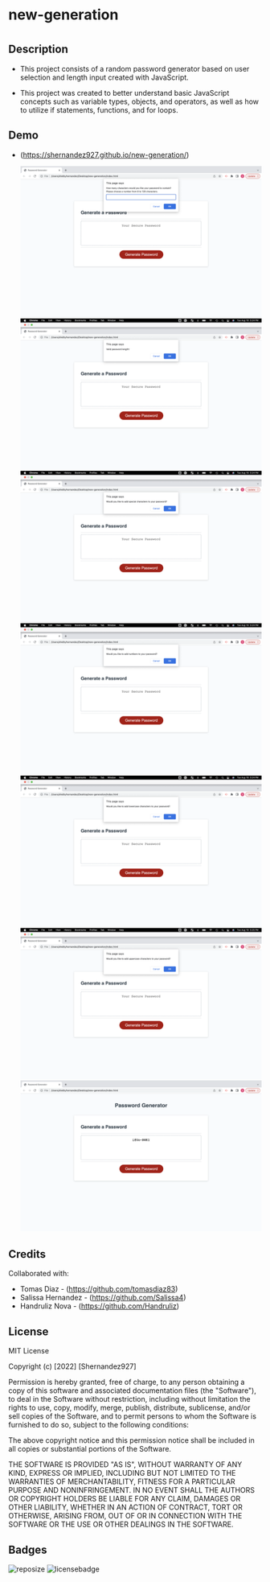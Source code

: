 # new-generation
# <new-generation>

## Description

- This project consists of a random password generator based on user selection and length input created with JavaScript.

- This project was created to better understand basic JavaScript concepts such as variable types, objects, and operators, as well as how to utilize if statements, functions, and for loops.



## Demo

  - (https://shernandez927.github.io/new-generation/)


    ![windowpromptscreenshot](./assets/images/windowpromptscreenshot.png)
    ![validpasswordlengthscreenshot](./assets/images/validpasswordscreenshot.png)
    ![addspecialcharscreenshot](./assets/images/specialcharscreenshot.png)
    ![addnumbercharscreenshot](./assets/images/numbercharscreenshot.png)
    ![addlowercasescreenshot](./assets/images/lowercasecharscreenshot.png)
    ![adduppercasecharscreenshot](./assets/images/uppcasescreenshot.png)
    ![generatedpasswordscreenshot](./assets/images/generatedpasswordscreenshot.png)
 

## Credits

Collaborated with:

- Tomas Diaz - (https://github.com/tomasdiaz83)
- Salissa Hernandez - (https://github.com/Salissa4)
- Handruliz Nova - (https://github.com/Handruliz)

## License

MIT License

Copyright (c) [2022] [Shernandez927]

Permission is hereby granted, free of charge, to any person obtaining a copy
of this software and associated documentation files (the "Software"), to deal
in the Software without restriction, including without limitation the rights
to use, copy, modify, merge, publish, distribute, sublicense, and/or sell
copies of the Software, and to permit persons to whom the Software is
furnished to do so, subject to the following conditions:

The above copyright notice and this permission notice shall be included in all
copies or substantial portions of the Software.

THE SOFTWARE IS PROVIDED "AS IS", WITHOUT WARRANTY OF ANY KIND, EXPRESS OR
IMPLIED, INCLUDING BUT NOT LIMITED TO THE WARRANTIES OF MERCHANTABILITY,
FITNESS FOR A PARTICULAR PURPOSE AND NONINFRINGEMENT. IN NO EVENT SHALL THE
AUTHORS OR COPYRIGHT HOLDERS BE LIABLE FOR ANY CLAIM, DAMAGES OR OTHER
LIABILITY, WHETHER IN AN ACTION OF CONTRACT, TORT OR OTHERWISE, ARISING FROM,
OUT OF OR IN CONNECTION WITH THE SOFTWARE OR THE USE OR OTHER DEALINGS IN THE
SOFTWARE.

## Badges

![reposize](https://img.shields.io/github/repo-size/shernandez927/new-generation?style=for-the-badge) ![licensebadge](https://img.shields.io/github/license/shernandez927/new-generation?style=for-the-badge)


